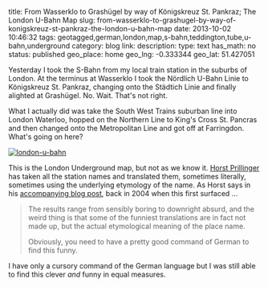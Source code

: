 title: From Wasserklo to Grashügel by way of Königskreuz St. Pankraz; The London U-Bahn Map
slug: from-wasserklo-to-grashugel-by-way-of-konigskreuz-st-pankraz-the-london-u-bahn-map
date: 2013-10-02 10:46:32
tags: geotagged,german,london,map,s-bahn,teddington,tube,u-bahn,underground
category: blog
link: 
description: 
type: text
has_math: no
status: published
geo_place: home
geo_lng: -0.333344
geo_lat: 51.427051

Yesterday I took the S-Bahn from my local train station in the suburbs of London. At the terminus at Wasserklo I took the Nördlich U-Bahn Linie to Königskreuz St. Pankraz, changing onto the Städtich Linie and finally alighted at Grashügel. No. Wait. That's not right.

What I actually did was take the South West Trains suburban line into London Waterloo, hopped on the Northern Line to King's Cross St. Pancras and then changed onto the Metropolitan Line and got off at Farringdon. What's going on here?

<!-- TEASER_END -->

[![london-u-bahn](/wp-content/uploads/2013/10/london-u-bahn-1024x702.png)](/wp-content/uploads/2013/10/london-u-bahn.png "/wp-content/uploads/2013/10/london-u-bahn.png")

This is the London Underground map, but not as we know it. [Horst Prillinger](https://www.aardvark.at/ "https://www.aardvark.at/") has taken all the station names and translated them, sometimes literally, sometimes using the underlying etymology of the name. As Horst says in his [accompanying blog post](https://homepage.univie.ac.at/horst.prillinger/metro/m/londonundergroundmapgerman.html "https://homepage.univie.ac.at/horst.prillinger/metro/m/londonundergroundmapgerman.html"), back in 2004 when this first surfaced ...




> The results range from sensibly boring to downright absurd, and the weird thing is that some of the funniest translations are in fact not made up, but the actual etymological meaning of the place name.
> 
> Obviously, you need to have a pretty good command of German to find this funny.



I have only a cursory command of the German language but I was still able to find this clever *and* funny in equal measures.




